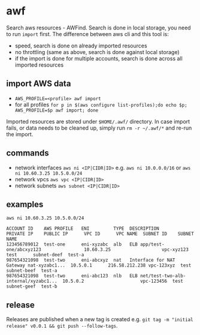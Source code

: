 # awf

Search aws resources - AWFind. Search is done in local storage, you need to run `import` first. The difference between
aws cli and this tool is:
- speed, search is done on already imported resources
- no throttling (same as above, search is done against local storage)
- if the import is done for multiple accounts, search is done across all imported resources

## import AWS data

- `AWS_PROFILE=<profile> awf import`
- for all profiles `for p in $(aws configure list-profiles);do echo $p; AWS_PROFILE=$p awf import; done`

Imported resources are stored under `$HOME/.awf/` directory. In case import fails, or data needs to be cleaned up,
simply run `rm -r ~/.awf/*` and re-run the import.

## commands

- network interfaces `aws ni <IP|CIDR|ID>` e.g. `aws ni 10.0.0.0/16` or `aws ni 10.60.3.25 10.5.0.0/24`
- network vpcs `aws vpc <IP|CIDR|ID>`
- network subnets `aws subnet <IP|CIDR|ID>`

## examples

```
aws ni 10.60.3.25 10.5.0.0/24

ACCOUNT ID    AWS PROFILE   ENI         TYPE  DESCRIPTION                               PRIVATE IP    PUBLIC IP      VPC ID      VPC NAME  SUBNET ID    SUBNET NAME
123456789012  test-one      eni-xyzabc  alb   ELB app/test-one/abcxyz123                10.60.3.25                   vpc-xyz123  test      subnet-deef  test-a
987654321098  test-two      eni-abcxyz  nat   Interface for NAT Gateway nat-xyzabc1...  10.5.0.1      216.58.212.238 vpc-123xyz  test      subnet-beef  test-a
987654321098  test-two      eni-abc123  nlb   ELB net/test-two-alb-internal/xyzabc1...  10.5.0.2                     vpc-123456  test      subnet-geef  test-b
```

## release

Releases are published when a new tag is created e.g. `git tag -m "initial release" v0.0.1 && git push --follow-tags`.
